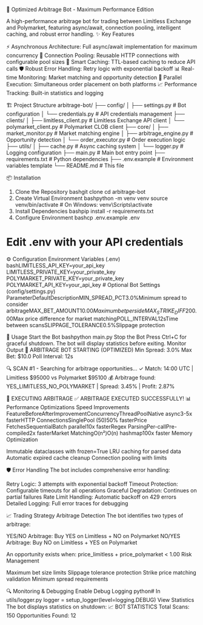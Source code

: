 🚀 Optimized Arbitrage Bot - Maximum Performance Edition


A high-performance arbitrage bot for trading between Limitless Exchange and Polymarket, featuring async/await, connection pooling, intelligent caching, and robust error handling.
✨ Key Features

⚡ Asynchronous Architecture: Full async/await implementation for maximum concurrency
🔄 Connection Pooling: Reusable HTTP connections with configurable pool sizes
💾 Smart Caching: TTL-based caching to reduce API calls
🛡️ Robust Error Handling: Retry logic with exponential backoff
📊 Real-time Monitoring: Market matching and opportunity detection
🎯 Parallel Execution: Simultaneous order placement on both platforms
📈 Performance Tracking: Built-in statistics and logging

🏗️ Project Structure
arbitrage-bot/
├── config/
│   ├── settings.py          # Bot configuration
│   └── credentials.py       # API credentials management
├── clients/
│   ├── limitless_client.py  # Limitless Exchange API client
│   └── polymarket_client.py # Polymarket CLOB client
├── core/
│   ├── market_monitor.py    # Market matching engine
│   ├── arbitrage_engine.py  # Opportunity detection
│   └── order_executor.py    # Order execution logic
├── utils/
│   ├── cache.py            # Async caching system
│   └── logger.py           # Logging configuration
├── main.py                  # Main bot entry point
├── requirements.txt         # Python dependencies
├── .env.example            # Environment variables template
└── README.md               # This file

📦 Installation
1. Clone the Repository
bashgit clone <repository-url>
cd arbitrage-bot
2. Create Virtual Environment
bashpython -m venv venv
source venv/bin/activate  # On Windows: venv\Scripts\activate
3. Install Dependencies
bashpip install -r requirements.txt
4. Configure Environment
bashcp .env.example .env
# Edit .env with your API credentials
⚙️ Configuration
Environment Variables (.env)
bashLIMITLESS_API_KEY=your_api_key
LIMITLESS_PRIVATE_KEY=your_private_key
POLYMARKET_PRIVATE_KEY=your_private_key
POLYMARKET_API_KEY=your_api_key  # Optional
Bot Settings (config/settings.py)
ParameterDefaultDescriptionMIN_SPREAD_PCT3.0%Minimum spread to consider arbitrageMAX_BET_AMOUNT$10.00Maximum bet per sideMAX_STRIKE_DIFF$200.00Max price difference for market matchingPOLL_INTERVAL12sTime between scansSLIPPAGE_TOLERANCE0.5%Slippage protection

🚀 Usage
Start the Bot
bashpython main.py
Stop the Bot
Press Ctrl+C for graceful shutdown. The bot will display statistics before exiting.
Monitor Output
🚀 ARBITRAGE BOT STARTING (OPTIMIZED)
Min Spread:           3.0%
Max Bet:              $10.0
Poll Interval:        12s

🔍 SCAN #1 - Searching for arbitrage opportunities...
✓ Match: 14:00 UTC | Limitless $95000 vs Polymarket $95100
💰 Arbitrage found: YES_LIMITLESS_NO_POLYMARKET | Spread: 3.45% | Profit: 2.87%

🎯 EXECUTING ARBITRAGE
✅ ARBITRAGE EXECUTED SUCCESSFULLY!
📊 Performance Optimizations
Speed Improvements
FeatureBeforeAfterImprovementConcurrencyThreadPoolNative async3-5x fasterHTTP ConnectionsSinglePool (50)50% fasterPrice FetchesSequentialBatch parallel10x fasterRegex ParsingPer-callPre-compiled2x fasterMarket MatchingO(n²)O(n) hashmap100x faster
Memory Optimization

Immutable dataclasses with frozen=True
LRU caching for parsed data
Automatic expired cache cleanup
Connection pooling with limits

🛡️ Error Handling
The bot includes comprehensive error handling:

Retry Logic: 3 attempts with exponential backoff
Timeout Protection: Configurable timeouts for all operations
Graceful Degradation: Continues on partial failures
Rate Limit Handling: Automatic backoff on 429 errors
Detailed Logging: Full error traces for debugging

📈 Trading Strategy
Arbitrage Detection
The bot identifies two types of arbitrage:

YES/NO Arbitrage: Buy YES on Limitless + NO on Polymarket
NO/YES Arbitrage: Buy NO on Limitless + YES on Polymarket

An opportunity exists when: price_limitless + price_polymarket < 1.00
Risk Management

Maximum bet size limits
Slippage tolerance protection
Strike price matching validation
Minimum spread requirements

🔍 Monitoring & Debugging
Enable Debug Logging
python# In utils/logger.py
logger = setup_logger(level=logging.DEBUG)
View Statistics
The bot displays statistics on shutdown:
📈 BOT STATISTICS
Total Scans:          150
Opportunities Found:  12
